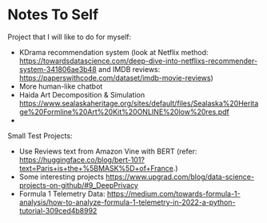 # Notes To Self

Project that I will like to do for myself:
* KDrama recommendation system (look at Netflix method: https://towardsdatascience.com/deep-dive-into-netflixs-recommender-system-341806ae3b48 and IMDB reviews: https://paperswithcode.com/dataset/imdb-movie-reviews)
* More human-like chatbot
* Haida Art Decomposition & Simulation https://www.sealaskaheritage.org/sites/default/files/Sealaska%20Heritage%20Formline%20Art%20Kit%20ONLINE%20low%20res.pdf
* 

Small Test Projects:
* Use Reviews text from Amazon Vine with BERT (refer: https://huggingface.co/blog/bert-101?text=Paris+is+the+%5BMASK%5D+of+France.)
* Some interesting projects https://www.upgrad.com/blog/data-science-projects-on-github/#9_DeepPrivacy
* Formula 1 Telemetry Data: https://medium.com/towards-formula-1-analysis/how-to-analyze-formula-1-telemetry-in-2022-a-python-tutorial-309ced4b8992
